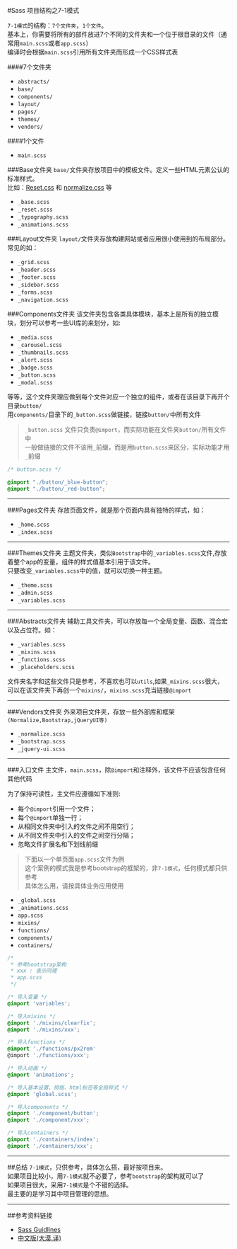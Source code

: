 #Sass 项目结构之7-1模式

`7-1模式`的结构：`7个文件夹`，`1个文件`。<br>
基本上，你需要将所有的部件放进7个不同的文件夹和一个位于根目录的文件（通常用`main.scss`或者`app.scss`）<br>
编译时会根据`main.scss`引用所有文件夹而形成一个CSS样式表

####7个文件夹
- `abstracts/`
- `base/`
- `components/`
- `layout/`
- `pages/`
- `themes/`
- `vendors/`

####1个文件
- `main.scss`

###Base文件夹
`base/`文件夹存放项目中的模板文件。定义一些HTML元素公认的标准样式。<br>
比如：[Reset.css](https://meyerweb.com/eric/tools/css/reset/) 和 [normalize.css](http://necolas.github.io/normalize.css/) 等

- `_base.scss`
- `_reset.scss`
- `_typography.scss`
- `_animations.scss`

###Layout文件夹
`layout/`文件夹存放构建网站或者应用很小使用到的布局部分。常见的如：

- `_grid.scss`
- `_header.scss`
- `_footer.scss`
- `_sidebar.scss`
- `_forms.scss`
- `_navigation.scss`

###Components文件夹
该文件夹包含各类具体模块，基本上是所有的独立模块，划分可以参考一些UI库的来划分，如:

- `_media.scss`
- `_carousel.scss`
- `_thumbnails.scss`
- `_alert.scss`
- `_badge.scss`
- `_button.scss`
- `_modal.scss`

等等，这个文件夹理应做到每个文件对应一个独立的组件，或者在该目录下再开个目录`button/`<br>
用`components/`目录下的`_button.scss`做链接，链接`button/`中所有文件<br>

>`_button.scss` 文件只负责`@import`，而实际功能在文件夹`button/`所有文件中<br>
>一般做链接的文件不该用`_`前缀，而是用`button.scss`来区分，实际功能才用`_`前缀

```css
/* button.scss */

@import "./button/_blue-button";
@import "./button/_red-button";
```

---

###Pages文件夹
存放页面文件，就是那个页面内具有独特的样式，如：

- `_home.scss`
- `_index.scss`

---

###Themes文件夹
主题文件夹，类似`Bootstrap`中的`_variables.scss`文件,存放着整个app的变量，组件的样式值基本引用于该文件。<br>
只要改变`_variables.scss`中的值，就可以切换一种主题。

- `_theme.scss`
- `_admin.scss`
- `_variables.scss`

---

###Abstracts文件夹
辅助工具文件夹，可以存放每一个全局变量、函数、混合宏以及占位符。如：<br>

- `_variables.scss`
- `_mixins.scss`
- `_functions.scss`
- `_placeholders.scss`

文件夹名字和这些文件只是参考，不喜欢也可以`utils`,如果`_mixins.scss`很大，<br>
可以在该文件夹下再创一个`mixins/`，`mixins.scss`充当链接`@import`

---

###Vendors文件夹
外来项目文件夹，存放一些外部库和框架`(Normalize,Bootstrap,jQueryUI等)`

- `_normalize.scss`
- `_bootstrap.scss`
- `_jquery-ui.scss`

---

###入口文件
主文件，`main.scss`，除`@import`和注释外，该文件不应该包含任何其他代码<br>

为了保持可读性，主文件应遵循如下准则:
- 每个`@import`引用一个文件；
- 每个`@import`单独一行；
- 从相同文件夹中引入的文件之间不用空行；
- 从不同文件夹中引入的文件之间空行分隔；
- 忽略文件扩展名和下划线前缀

>下面以一个单页面`app.scss`文件为例<br>
>这个案例的模式我是参考bootstrap的框架的，非`7-1模式`，任何模式都只供参考<br>
>具体怎么用，请按具体业务应用使用

- `_global.scss`
- `_animations.scss`
- `app.scss`
- `mixins/`
- `functions/`
- `components/`
- `containers/`

```css
/*
 * 参考bootstrap架构
 * xxx : 表示同理
 * app.scss
 */

/* 导入变量 */
@import 'variables';

/* 导入mixins */
@import './mixins/clearfix';
@import './mixins/xxx';

/* 导入functions */
@import './functions/px2rem'
@import './functions/xxx';

/* 导入动画 */
@import 'animations';

/* 导入基本设置，排版、html标签等全局样式 */
@import 'global.scss';

/* 导入components */
@import './component/button';
@import './component/xxx';

/* 导入containers */
@import './containers/index';
@import './containers/xxx';
```

---

##总结
`7-1模式`，只供参考，具体怎么搭，最好按项目来。<br>
如果项目比较小，用`7-1模式`就不必要了，参考`bootstrap`的架构就可以了<br>
如果项目很大，采用`7-1模式`是个不错的选择。<br>
最主要的是学习其中项目管理的思想。

---

##参考资料链接

- [Sass Guidlines](https://sass-guidelin.es/#options-panel)
- [中文版(大漠.译)](https://github.com/HugoGiraudel/sass-guidelines/tree/master/pages/zh)
